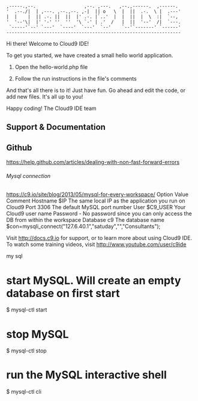 
    ,-----.,--.                  ,--. ,---.   ,--.,------.  ,------.
    '  .--./|  | ,---. ,--.,--. ,-|  || o   \  |  ||  .-.  \ |  .---'
    |  |    |  || .-. ||  ||  |' .-. |`..'  |  |  ||  |  \  :|  `--, 
    '  '--'\|  |' '-' ''  ''  '\ `-' | .'  /   |  ||  '--'  /|  `---.
     `-----'`--' `---'  `----'  `---'  `--'    `--'`-------' `------'
    ----------------------------------------------------------------- 


Hi there! Welcome to Cloud9 IDE!

To get you started, we have created a small hello world application.

1) Open the hello-world.php file

2) Follow the run instructions in the file's comments
    
And that's all there is to it! Just have fun. Go ahead and edit the code, 
or add new files. It's all up to you! 

Happy coding!
The Cloud9 IDE team


## Support & Documentation

## Github ######################
https://help.github.com/articles/dealing-with-non-fast-forward-errors


###### Mysql connection ########
https://c9.io/site/blog/2013/05/mysql-for-every-workspace/
Option	     Value	    Comment
Hostname	 $IP	    The same local IP as the application you run on Cloud9
Port	     3306	    The default MySQL port number
User	     $C9_USER	Your Cloud9 user name
Password	 -	        No password since you can only access the DB from within the workspace
Database	 c9	        The database name
$con=mysqli_connect("127.6.40.1","satuday","","Consultants");

Visit http://docs.c9.io for support, or to learn more about using Cloud9 IDE. 
To watch some training videos, visit http://www.youtube.com/user/c9ide

my sql
# start MySQL. Will create an empty database on first start
$ mysql-ctl start

# stop MySQL
$ mysql-ctl stop

# run the MySQL interactive shell
$ mysql-ctl cli